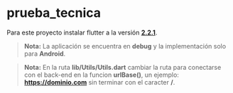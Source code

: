 # prueba_tecnica

Para este proyecto instalar flutter  a la versión **[2.2.1](https://flutter.dev/docs/development/tools/sdk/releases)**. 

> **Nota:** La aplicación se encuentra en **debug** y la implementación solo para **Android**.
>

> **Nota:** En la ruta **lib/Utils/Utils.dart** cambiar la ruta para conectarse con el back-end en la funcion  **urlBase()**, un ejemplo: **https://dominio.com** sin terminar con el caracter **/**.
>